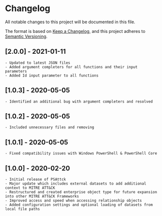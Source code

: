 # Changelog

All notable changes to this project will be documented in this file.

The format is based on [Keep a Changelog](https://keepachangelog.com/en/1.0.0/),
and this project adheres to [Semantic Versioning](https://semver.org/spec/v2.0.0.html).

## [2.0.0] - 2021-01-11

    - Updated to latest JSON files
    - Added argument completers for all functions and their input parameters
    - Added Id input parameter to all functions

## [1.0.3] - 2020-05-05
    
    - Identified an additional bug with argument completers and resolved

## [1.0.2] - 2020-05-05
    
    - Included unnecessary files and removing

## [1.0.1] - 2020-05-05
    
    - Fixed compatibility issues with Windows PowerShell & PowerShell Core

## [1.0.0] - 2020-02-20
    
    - Initial release of PSAttck
    - Major update which includes external datasets to add additional context to MITRE ATT&CK
    - Restructured and created enterprise object type for future expansion into other MITRE ATT&CK Frameworks
    - Improved access and speed when accessing relationship objects
    - Added configuration settings and optional loading of datasets from local file paths